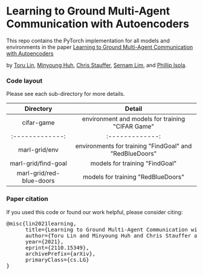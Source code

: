 # Learning to Ground Multi-Agent Communication with Autoencoders

This repo contains the PyTorch implementation for all models and environments in the paper [Learning to Ground Multi-Agent Communication with Autoencoders](https://toruowo.github.io/marl-ae-comm/)

by [Toru Lin](https://toruowo.github.io/), [Minyoung Huh](http://minyounghuh.com/), [Chris Stauffer](https://scholar.google.com/citations?user=QdFrJOMAAAAJ&hl=en), [Sernam Lim](https://scholar.google.com/citations?user=HX0BfLYAAAAJ&hl=en), and [Phillip Isola](http://web.mit.edu/phillipi/).

### Code layout

Please see each sub-directory for more details.


| Directory          | Detail |
| :-------------: |:-------------:|
| cifar-game | environment and models for training "CIFAR Game" |
| :-------------: |:-------------:|
| marl-grid/env | environments for training "FindGoal" and "RedBlueDoors" | 
| marl-grid/find-goal | models for training "FindGoal" |
| marl-grid/red-blue-doors | models for training "RedBlueDoors" | 

### Paper citation

If you used this code or found our work helpful, please consider citing:

<pre>
@misc{lin2021learning,
      title={Learning to Ground Multi-Agent Communication with Autoencoders}, 
      author={Toru Lin and Minyoung Huh and Chris Stauffer and Ser-Nam Lim and Phillip Isola},
      year={2021},
      eprint={2110.15349},
      archivePrefix={arXiv},
      primaryClass={cs.LG}
}
</pre>
